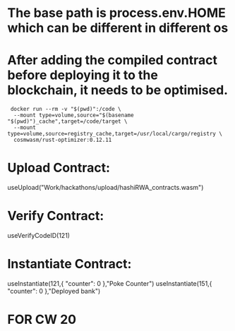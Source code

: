 # The base path is process.env.HOME which can be different in different os

# After adding the compiled contract before deploying it to the blockchain, it needs to be optimised.

```
 docker run --rm -v "$(pwd)":/code \
  --mount type=volume,source="$(basename "$(pwd)")_cache",target=/code/target \
  --mount type=volume,source=registry_cache,target=/usr/local/cargo/registry \
  cosmwasm/rust-optimizer:0.12.11
```

# Upload Contract:

useUpload("Work/hackathons/upload/hashiRWA_contracts.wasm")

# Verify Contract:

useVerifyCodeID(121)

# Instantiate Contract:

useInstantiate(121,{ "counter": 0 },"Poke Counter")
useInstantiate(151,{ "counter": 0 },"Deployed bank")

# FOR CW 20

<!-- mantra1uen40cgamn8u0k8zwfyqqzypdn36fr2vrfwh0ghawpq66je0p8zslgzxxc -->
<!-- mantra1677vsq6cs4z3hd629h44zppg3ya8y7txyaxjryud5f54lnwj09rs96npfl -->
<!-- mantra12yng80emt5zyptsauuravswr6hknum56vrrckvdwda25jve0zg2q2lt7wd -->
<!-- mantra1p2ds40jhuf7d3h0n0heseue7msyqk0evzcks2pk4344wfe8rtx3sfx09fp -->
<!-- Deposit Working -->
<!-- mantra190f353hxtswfdsux8c45wedh7wkngz2hrgphnrmfefhmh0yurmws35pd5t -->
<!-- mantra1pcpdl0kts7djtwwyyx5pn0xpg2t7husy3jmxxhc26tnlk7qc4rvqrgqj47 -->
